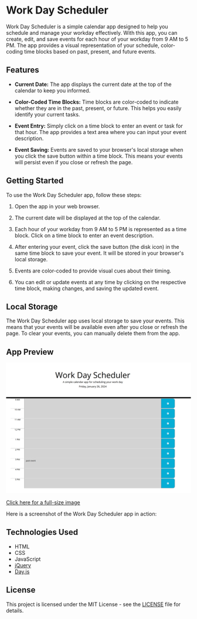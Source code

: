 # Work Day Scheduler

Work Day Scheduler is a simple calendar app designed to help you schedule and manage your workday effectively. With this app, you can create, edit, and save events for each hour of your workday from 9 AM to 5 PM. The app provides a visual representation of your schedule, color-coding time blocks based on past, present, and future events.

## Features

- **Current Date:** The app displays the current date at the top of the calendar to keep you informed.

- **Color-Coded Time Blocks:** Time blocks are color-coded to indicate whether they are in the past, present, or future. This helps you easily identify your current tasks.

- **Event Entry:** Simply click on a time block to enter an event or task for that hour. The app provides a text area where you can input your event description.

- **Event Saving:** Events are saved to your browser's local storage when you click the save button within a time block. This means your events will persist even if you close or refresh the page.

## Getting Started

To use the Work Day Scheduler app, follow these steps:

1. Open the app in your web browser.

2. The current date will be displayed at the top of the calendar.

3. Each hour of your workday from 9 AM to 5 PM is represented as a time block. Click on a time block to enter an event description.

4. After entering your event, click the save button (the disk icon) in the same time block to save your event. It will be stored in your browser's local storage.

5. Events are color-coded to provide visual cues about their timing.

6. You can edit or update events at any time by clicking on the respective time block, making changes, and saving the updated event.

## Local Storage

The Work Day Scheduler app uses local storage to save your events. This means that your events will be available even after you close or refresh the page. To clear your events, you can manually delete them from the app.

## App Preview

![Work Day Scheduler App](/pictures/screenshot.jpg)

[Click here for a full-size image](/pictures/screenshot.jpg)

Here is a screenshot of the Work Day Scheduler app in action:

## Technologies Used

- HTML
- CSS
- JavaScript
- [jQuery](https://jquery.com/)
- [Day.js](https://day.js.org/)


## License

This project is licensed under the MIT License - see the [LICENSE](LICENSE) file for details.
